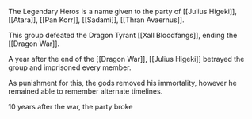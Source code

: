 The Legendary Heros is a name given to the party of [[Julius Higeki]], [[Atara]], [[Pan Korr]], [[Sadami]], [[Thran Avaernus]].

This group defeated the Dragon Tyrant [[Xall Bloodfangs]], ending the [[Dragon War]].

A year after the end of the [[Dragon War]], [[Julius Higeki]] betrayed the group and imprisoned every member.

As punishment for this, the gods removed his immortality, however he remained able to remember alternate timelines.

10 years after the war, the party broke
